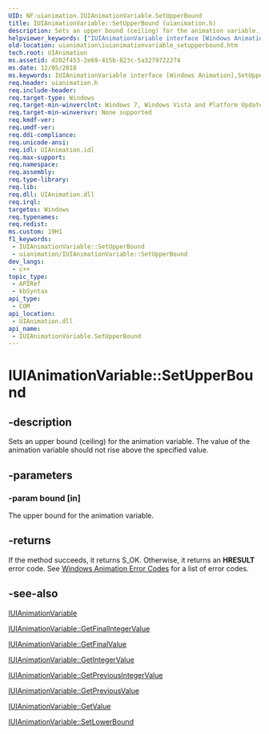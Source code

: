 ```yaml
---
UID: NF:uianimation.IUIAnimationVariable.SetUpperBound
title: IUIAnimationVariable::SetUpperBound (uianimation.h)
description: Sets an upper bound (ceiling) for the animation variable. The value of the animation variable should not rise above the specified value.
helpviewer_keywords: ["IUIAnimationVariable interface [Windows Animation]","SetUpperBound method","IUIAnimationVariable.SetUpperBound","IUIAnimationVariable::SetUpperBound","SetUpperBound","SetUpperBound method [Windows Animation]","SetUpperBound method [Windows Animation]","IUIAnimationVariable interface","uianimation.iuianimationvariable_setupperbound","uianimation/IUIAnimationVariable::SetUpperBound"]
old-location: uianimation\iuianimationvariable_setupperbound.htm
tech.root: UIAnimation
ms.assetid: d202f453-2e69-415b-823c-5a3279722274
ms.date: 12/05/2018
ms.keywords: IUIAnimationVariable interface [Windows Animation],SetUpperBound method, IUIAnimationVariable.SetUpperBound, IUIAnimationVariable::SetUpperBound, SetUpperBound, SetUpperBound method [Windows Animation], SetUpperBound method [Windows Animation],IUIAnimationVariable interface, uianimation.iuianimationvariable_setupperbound, uianimation/IUIAnimationVariable::SetUpperBound
req.header: uianimation.h
req.include-header: 
req.target-type: Windows
req.target-min-winverclnt: Windows 7, Windows Vista and Platform Update for Windows Vista [desktop apps \| UWP apps]
req.target-min-winversvr: None supported
req.kmdf-ver: 
req.umdf-ver: 
req.ddi-compliance: 
req.unicode-ansi: 
req.idl: UIAnimation.idl
req.max-support: 
req.namespace: 
req.assembly: 
req.type-library: 
req.lib: 
req.dll: UIAnimation.dll
req.irql: 
targetos: Windows
req.typenames: 
req.redist: 
ms.custom: 19H1
f1_keywords:
 - IUIAnimationVariable::SetUpperBound
 - uianimation/IUIAnimationVariable::SetUpperBound
dev_langs:
 - c++
topic_type:
 - APIRef
 - kbSyntax
api_type:
 - COM
api_location:
 - UIAnimation.dll
api_name:
 - IUIAnimationVariable.SetUpperBound
---
```


# IUIAnimationVariable::SetUpperBound


## -description

Sets an upper bound (ceiling) for the animation variable. The value of the animation variable should not rise above the specified value.

## -parameters

### -param bound [in]

The upper bound for the animation variable.

## -returns

If the method succeeds, it returns S_OK. Otherwise, it returns an <b>HRESULT</b> error code. See <a href="https://docs.microsoft.com/windows/desktop/UIAnimation/uianimation-error-codes">Windows Animation Error Codes</a> for a list of error codes.

## -see-also

<a href="https://docs.microsoft.com/windows/desktop/api/uianimation/nn-uianimation-iuianimationvariable">IUIAnimationVariable</a>



<a href="https://docs.microsoft.com/windows/desktop/api/uianimation/nf-uianimation-iuianimationvariable-getfinalintegervalue">IUIAnimationVariable::GetFinalIntegerValue</a>



<a href="https://docs.microsoft.com/windows/desktop/api/uianimation/nf-uianimation-iuianimationvariable-getfinalvalue">IUIAnimationVariable::GetFinalValue</a>



<a href="https://docs.microsoft.com/windows/desktop/api/uianimation/nf-uianimation-iuianimationvariable-getintegervalue">IUIAnimationVariable::GetIntegerValue</a>



<a href="https://docs.microsoft.com/windows/desktop/api/uianimation/nf-uianimation-iuianimationvariable-getpreviousintegervalue">IUIAnimationVariable::GetPreviousIntegerValue</a>



<a href="https://docs.microsoft.com/windows/desktop/api/uianimation/nf-uianimation-iuianimationvariable-getpreviousvalue">IUIAnimationVariable::GetPreviousValue</a>



<a href="https://docs.microsoft.com/windows/desktop/api/uianimation/nf-uianimation-iuianimationvariable-getvalue">IUIAnimationVariable::GetValue</a>



<a href="https://docs.microsoft.com/windows/desktop/api/uianimation/nf-uianimation-iuianimationvariable-setlowerbound">IUIAnimationVariable::SetLowerBound</a>

